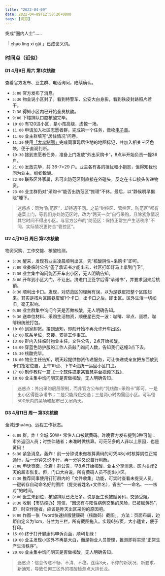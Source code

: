 ```yaml
---
title: "2022-04-09"
date: 2022-04-09T12:58:20+0800
tags: [词穷]
---
```


突成“圈内人士”…… 

「 cháo lìng xī gǎi 」已成褒义词。

<!--more-->
### 时间点（近似）

#### D1 4月9日 周六 第1次核酸

查看官方发布、业主群、电话询问，陆续确认。

- `5:00` 官方发布了消息。
- `5:30` 物业说小区封了。看到特警车、公安大白身影，看到铁皮封路照片若干。
- `7:30` 得知小区内已开始全员核酸。
- `9:00` 下楼排队口腔核酸完毕。
- `10:00` 有120进小区，是小孩高烧，虚惊一场。
- `11:00` 申请加入社区志愿者群，完成第一个任务，做枚[电子章](http://www.395.net.cn/)。
- `11:00` 业主群填写“居住情况”问卷。
- `11:30` 使用[「大众制图」](https://g.dituhui.com/new/)完成同事现居住地的地图标记，并加入相关三区色块，便于直观判断。
- `19:30` 接到志愿者任务，准备上门发放“外出采购卡”，8点半开始负责一幢36户。
- `21:00` 发放完毕，共 36-7=29 户。业主各有各的担忧和小抱怨，但得知我也同为业主，纷纷致谢。
- `22:00` 联系区外家属，若可出防范区则直接在外碰头，反之在卡口接头传递物资。
- `23:00` 业主群仍对“采购卡”能否出防范区“推理”不休。最后，以“静候明早揭晓”睡下。

> 迷惑点：同为“防范区”，却待遇不同。之前“封控区、管控区、防范区”都有送菜上门，等我们身处防范区时，改为“两天一次”自行采购，且除紧急情况其它时间不得出小区。与官方公布的“防范区：保持正常生产生活秩序”不同，实际情况更符合“管控区”。

#### D2 4月10日 周日 第2次核酸

物资采购、工作交接、核酸检测。

- `5:30` 醒来，发现有业主凌晨顺利出区，凭“核酸阴性+采购卡”即可。
- `7:00` 业委临时公告“签了承诺书才能出去，社区打印好马上拿到门卫”。
- `7:30` 业主集中询问能否开车出小区，无人明确告知。
- `8:00` 开车到小区大门，不让出。挤进门卫签字后得“承诺书”，并要求回来后核销。
- `8:30` 顺利出卡口。发现，对防范区的理解有误，以为是铁皮把整个区围起来。其实是按片区围铁皮留1个卡口，出卡口之后，即出区。区外生活一切如旧，毫无影响。
- `9:00` 业主群集中询问今天是否做核酸，无人明确告知。
- `9:30` 送单位材料、采购生活物资，顺便星巴克一波：咖啡、早点、蛋糕、咖啡粉统统打包。
- `10:00` 到家卸货。接到通知，即刻开始不再允许开车出区。
- `12:00` 联系单位，交接、安排工作事宜。
- `13:00` 群内入住临时物业主任，文件公告，2点开始核酸。
- `14:00` 穿蓝色防护服的工作人员敲门询问人数，告知我们这幢3点下去。
- `15:30` 核酸完毕。
- `16:00` 物业主任告知，明天起提供物资传递服务，可让快递或亲友把东西放到卡口指定位置，上午10点、下午4点统一运回小区门卫。
- `17:00` 制作教程一篇[《一个软件搞定某智慧平台视频下载》](https://www.yuque.com/lmm214/tech/vem5lv)
- `18:00` 业主集中询问明天是否做核酸，无人明确告知。

> 迷惑点：外出采购层层限制，而非官方公布的“凭核酸+采购卡”即可。一是出小区得签承诺书；二是只能绿色交通；三是两小时内需回小区。可半径500米内的菜场和超市已关闭两天。

#### D3 4月11日 周一 第3次核酸

全城扫huáng、远程工作状态。

- `6:00` 群，炸！全城 50W+ 常住人口被赋黄码。昨晚官方发布提到3种可能：市外返回人员；时空伴随者；未准时做核算。可茫茫多的人非以上原因，也是黄码！
- `6:30` 紧急消息，轰炸！前一分钟说未做核算黄码的可凭48小时核算阴性正常通行，后一分钟又说不行，再一分钟又说自行判断。
- `7:00` 申诉页面，全宕！群公告，早8点开始核酸。业主分享消息，区内关闭2天的超市恢复。但，门口大白说，所有黄码人员不能出小区。
- `7:30` 推荐同事使用钉钉群内的「文件收集」功能，可实时查看未提交人员，一键转存自动命名好的图片（提交者姓名+文件名），省去“一一命名、一一核对”的时间。
- `8:00` 医生未到位，核酸排队已茫茫多。说是医生也被赋黄码，交通受阻。
- `8:30` 收到【市防控办】短信，“因您有与阳性病例交集的风险，已被赋黄码”，即：时空伴随者。应该是昨天出区采购的原因吧。
- `9:00` 作图一张「word快速排版健康码（核酸码）截图」，方法：页面布局，边距自定义为1cm，分兰为三栏，所有截图拖入。实现6张/页，大小适宜，便于打印。
- `15:00` 终于打开健康码申诉页面，顺利复绿！
- `19:00` 业主发现小区外不再是大白，而是物业人员管理，推测即将实现“正常生产生活秩序”。
- `20:00` 业主集中询问明天是否做核酸，无人明确告知。

> 迷惑点：信息传递不畅、不清、不稳。连续3天，不停的新状况、新要求、新通知，导致任何三区外的核酸检测点大排长龙。
